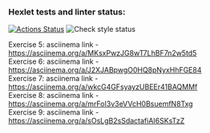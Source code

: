 ### Hexlet tests and linter status:

[![Actions Status](https://github.com/Ablazzing/frontend-project-lvl1/workflows/hexlet-check/badge.svg)](https://github.com/Ablazzing/frontend-project-lvl1/actions)
![Check style status](https://github.com/Ablazzing/frontend-project-lvl1/workflows/es-check.yml/badge.svg)

Exercise 5: asciinema link - https://asciinema.org/a/MKsxPwzJG8wT7LhBF7n2w5td5 <br />
Exercise 6: asciinema link - https://asciinema.org/a/J2XJABpwgO0HQ8pNyxHhFGE84 <br />
Exercise 7: asciinema link - https://asciinema.org/a/wkcG4GFsyayzUBEEr41BAQMMf <br />
Exercise 8: asciinema link - https://asciinema.org/a/mrFoI3v3eVVcH0BsuemfN8Txg <br />
Exercise 9: asciinema link - https://asciinema.org/a/sOsLgB2sSdactafiAI6SKsTzZ <br />
